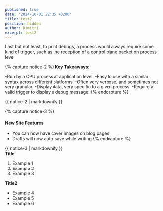 ```yaml
---
published: true
date: '2024-10-01 22:35 +0200'
title: test2
position: hidden
author: Dimitri
excerpt: test2
---
```

Last but not least, to print debugs, a process would always require some kind of trigger, such as the reception of a control plane packet on process level

{% capture notice-2 %}
**Key Takeaways:**

-Run by a CPU process at application level.
-Easy to use with a similar syntax across different platforms.
-Often very verbose, and sometimes not very granular.
-Display data, very specific to a given process.
-Require a valid trigger to display a debug message.
{% endcapture %}

<div class="notice--info">{{ notice-2 | markdownify }}</div>


{% capture notice-3 %}
#### New Site Features

* You can now have cover images on blog pages
* Drafts will now auto-save while writing
{% endcapture %}

<div class="notice">{{ notice-3 | markdownify }}</div>

<div class="notice--info">
  <b>Title</b>
  <ol>
    <li>Example 1</li>
    <li>Example 2</li>
    <li>Example 3</li>
  </ol>
</div>
<div class="notice">
  <b>Title2</b>
  <ul>
    <li>Example 4</li>
    <li>Example 5</li>
    <li>Example 6</li>
  </ul>
</div>
